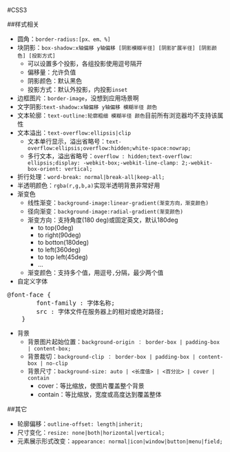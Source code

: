 #CSS3

##样式相关

+ 圆角：`border-radius:[px、em、%]`
+ 块阴影：`box-shadow:x轴偏移 y轴偏移 [阴影模糊半径] [阴影扩展半径] [阴影颜色] [投影方式]`
	* 可以设置多个投影，各组投影使用逗号隔开
	* 偏移量：允许负值
	* 阴影颜色：默认黑色
	* 投影方式：默认外投影，内投影`inset`
+ 边框图片：`border-image`，没想到应用场景啊
+ 文字阴影:`text-shadow:x轴偏移 y轴偏移 模糊半径 颜色`
+ 文本轮廓：`text-outline:轮廓粗细 模糊半径 颜色`目前所有浏览器均不支持该属性
+ 文本溢出：`text-overflow:ellipsis|clip`
	* 文本单行显示，溢出省略号：`text-overflow:ellipsis;overflow:hidden;white-space:nowrap; `
	* 多行文本，溢出省略号：`overflow : hidden;text-overflow: ellipsis;display: -webkit-box;-webkit-line-clamp: 2;-webkit-box-orient: vertical; `
+ 折行处理：`word-break: normal|break-all|keep-all;`
+ 半透明颜色：`rgba(r,g,b,a)`实现半透明背景非常好用
+ 渐变色
	* 线性渐变：`background-image:linear-gradient(渐变方向，渐变颜色)`
	* 径向渐变：`background-image:radial-gradient(渐变颜色)`
	* 渐变方向：支持角度(180 deg)或固定英文，默认180deg
		- to top(0deg)
		- to right(90deg)
		- to botton(180deg)
		- to left(360deg)
		- to top left(45deg)
		- ...
	* 渐变颜色：支持多个值，用逗号`,`分隔，最少两个值
+ 自定义字体
<pre>@font-face {
    	font-family : 字体名称;
    	src : 字体文件在服务器上的相对或绝对路径;
	}</pre>
+ 背景
	* 背景图片起始位置：`background-origin ： border-box | padding-box | content-box;`
	* 背景裁切：`background-clip ： border-box | padding-box | content-box | no-clip`
	* 背景尺寸：`background-size: auto | <长度值> | <百分比> | cover | contain`
		- cover：等比缩放，使图片覆盖整个背景
		- contain：等比缩放，宽度或高度达到覆盖整体







##其它

+ 轮廓偏移：`outline-offset: length|inherit;`
+ 尺寸变化：`resize: none|both|horizontal|vertical;`
+ 元素展示形式改变：`appearance: normal|icon|window|button|menu|field;`


